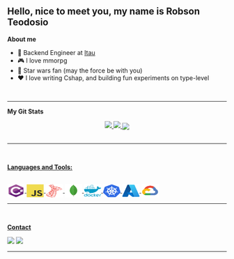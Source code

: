 ## Hello, nice to meet you, my name is Robson Teodosio

**About me**

- 💼 Backend Engineer at [Itau](https://www.itau.com.br/)
- 🎮 I love mmorpg 
- 🎥 Star wars fan  (may the force be with you)
- ❤️ I love writing Cshap, and building fun experiments on type-level


<br>
<hr>
 
 **My Git Stats**
 
<div align="center">
  <a href="https://github.com/robsonTT">
  <img height="160em" src="https://github-readme-stats.vercel.app/api?username=robsonTT&show_icons=true&theme=synthwave&include_all_commits=true&count_private=true"/>
  <img height="160em" src="https://github-readme-stats.vercel.app/api/top-langs/?username=robsonTT&layout=compact&langs_count=7&theme=github_dark"/>
  <img align="center" src="https://github-readme-stats.vercel.app/api/pin/?username=robsonTT&repo=robsonTT.github.io&theme=buefy" />
   
</div>

 
<br>

<hr>
<br>
 
  **Languages and Tools:** 
  
<div style="display: inline_block"><br>
  <img align="center" alt="robsonTT-csharp" height="30" width="40" src="https://raw.githubusercontent.com/devicons/devicon/master/icons/csharp/csharp-original.svg">
  <img align="center" alt="robsonTT-js" height="30" width="40" src="https://raw.githubusercontent.com/devicons/devicon/master/icons/javascript/javascript-original.svg">
  <img align="center" alt="robsonTT-sql" height="30" width="40" src="https://raw.githubusercontent.com/devicons/devicon/master/icons/microsoftsqlserver/microsoftsqlserver-plain.svg">
  <img align="center" alt="robsonTT-mongo" height="30" width="40" src="https://raw.githubusercontent.com/devicons/devicon/master/icons/mongodb/mongodb-original.svg">
  <img align="center" alt="robsonTT-docker" height="30" width="40" src="https://raw.githubusercontent.com/devicons/devicon/master/icons/docker/docker-plain-wordmark.svg">
  <img align="center" alt="robsonTT-kubernetes" height="30" width="40" src="https://raw.githubusercontent.com/devicons/devicon/master/icons/kubernetes/kubernetes-plain.svg">
  <img align="center" alt="robsonTT-azure" height="30" width="40" src="https://raw.githubusercontent.com/devicons/devicon/master/icons/azure/azure-original.svg">
  <img align="center" alt="robsonTT-gcp" height="30" width="40" src="https://raw.githubusercontent.com/devicons/devicon/master/icons/googlecloud/googlecloud-original.svg">
</div>

<hr>
<br>

**Contact**
<div>
  <a href="https://br.linkedin.com/in/robson-teodosio-817ba114b" target="_blank"><img src="https://img.shields.io/badge/linkedin-%230077B5.svg?style=for-the-badge&logo=linkedin&logoColor=white" target="_blank"></a>
  <a href="https://instagram.com/robsilvabjj" target="_blank"><img src="https://img.shields.io/badge/Instagram-%23E4405F.svg?style=for-the-badge&logo=Instagram&logoColor=white" target="_blank"></a>
</center>

<hr>

 
</div>
